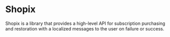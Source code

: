 # Shopix

Shopix is a library that provides a high-level API for subscription purchasing and restoration 
with a localized messages to the user on failure or success.